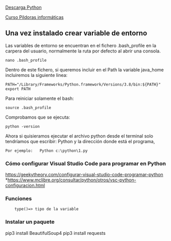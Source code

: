 [Descarga Python](https://www.python.org/downloads/)

[Curso Pildoras informáticas](https://www.youtube.com/watch?v=u4I9PqhqCo8&list=PLU8oAlHdN5BlvPxziopYZRd55pdqFwkeS&index=4)

## Una vez instalado crear variable de entorno
Las variables de entorno se encuentran en el fichero .bash_profile en la carpera del usuario, normalmente la ruta por defecto al abrir una consola.

    nano .bash_profile

Dentro de este fichero, si queremos incluir en el Path la variable java_home incluiremos la siguiente linea:

    PATH="/Library/Frameworks/Python.framework/Versions/3.8/bin:${PATH}"
    export PATH

Para reiniciar solamente el bash:

    source .bash_profile

Comprobamos que se ejecuta:

    python -version
    
Ahora si quisieramos ejecutar el archivo python desde el terminal solo tendríamos que escribir: Python y la dirección donde está el programa,

    Por ejemplo:   Python c:\python\1.py


### Cómo configurar Visual Studio Code para programar en Python 
https://geekytheory.com/configurar-visual-studio-code-programar-python
*https://www.mclibre.org/consultar/python/otros/vsc-python-configuracion.html

### Funciones
        type()=> tipo de la variable

### Instalar un paquete
pip3 install BeautifulSoup4
pip3 install requests
